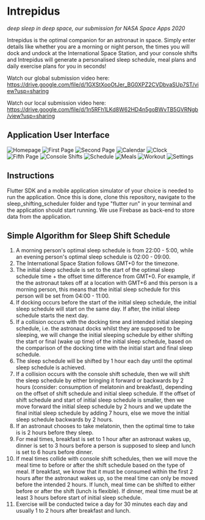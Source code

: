 # Intrepidus
*deep sleep in deep space, our submission for NASA Space Apps 2020*

Intrepidus is the optimal companion for an astronaut in space. Simply enter details like whether you are a morning or night person, the times you will dock and undock at the International Space Station, and your console shifts and Intrepidus will generate a personalised sleep schedule, meal plans and daily exercise plans for you in seconds!

Watch our global submission video here: https://drive.google.com/file/d/1GXStXooOtJer_BG0XPZ2CVDbvaSUp7ST/view?usp=sharing

Watch our local submission video here: https://drive.google.com/file/d/1n5RFh1LKd8W62HD4n5goBWvTB5GVRNgb/view?usp=sharing

## Application User Interface
![Homepage](https://github.com/daniaismadi/intrepidus/blob/main/images/1.png?raw=true)
![First Page](https://github.com/daniaismadi/intrepidus/blob/main/images/2.png?raw=true)
![Second Page](https://github.com/daniaismadi/intrepidus/blob/main/images/3.png?raw=true)
![Calendar](https://github.com/daniaismadi/intrepidus/blob/main/images/4.png?raw=true)
![Clock](https://github.com/daniaismadi/intrepidus/blob/main/images/5.png?raw=true)
![Fifth Page](https://github.com/daniaismadi/intrepidus/blob/main/images/6.png?raw=true)
![Console Shifts](https://github.com/daniaismadi/intrepidus/blob/main/images/7.png?raw=true)
![Schedule](https://github.com/daniaismadi/intrepidus/blob/main/images/8.png?raw=true)
![Meals](https://github.com/daniaismadi/intrepidus/blob/main/images/10.png?raw=true)
![Workout](https://github.com/daniaismadi/intrepidus/blob/main/images/11.png?raw=true)
![Settings](https://github.com/daniaismadi/intrepidus/blob/main/images/12.png?raw=true)

## Instructions
Flutter SDK and a mobile application simulator of your choice is needed to run the application. Once this is done, clone this repository, navigate to the sleep_shifting_scheduler folder and type "flutter run" in your terminal and the application should start running. We use Firebase as back-end to store data from the application.

## Simple Algorithm for Sleep Shift Schedule
1. A morning person's optimal sleep schedule is from 22:00 - 5:00, while an evening person's optimal sleep schedule is 02:00 - 09:00.
2. The International Space Station follows GMT+0 for the timezone.
3. The initial sleep schedule is set to the start of the optimal sleep schedule time + the offset time difference from GMT+0. For example, if the the astronaut takes off at a location with GMT+6 and this person is a morning person, this means that the initial sleep schedule for this person will be set from 04:00 - 11:00.
4. If docking occurs before the start of the initial sleep schedule, the initial sleep schedule will start on the same day. If after, the initial sleep schedule starts the next day.
5. If a collision occurs with the docking time and intended initial sleeping schedule, i.e. the astronaut docks whilst they are supposed to be sleeping, we will 
change the initial sleeping schedule by either shifting the start or final (wake up time) of the initial sleep schedule, based on the comparison of the docking time with the initial start and final sleep schedule.
6. The sleep schedule will be shifted by 1 hour each day until the optimal sleep schedule is achieved.
7. If a collision occurs with the console shift schedule, then we will shift the sleep schedule by either bringing it forward or backwards by 2 hours (consider: consumption of melatonin and breakfast), depending on the offset of shift schedule and initial sleep schedule. If the offset of shift schedule and start of initial sleep schedule is smaller, then we move forward the initial sleep schedule by 2 hours  and we update the final initial sleep schedule by adding 7 hours, else we move the initial sleep schedule backwards by 2 hours.
8. If an astronaut chooses to take melatonin, then the optimal time to take is is 2 hours before they sleep.
9. For meal times, breakfast is set to 1 hour after an astronaut wakes up, dinner is set to 3 hours before a person is supposed to sleep and lunch is set to 6 hours before dinner.
10. If meal times collide with console shift schedules, then we will move the meal time to before or after the shift schedule based on the type of meal. If breakfast, we know that it must be consumed within the first 2 hours after the astronaut wakes up, so the meal time can only be moved before the intended 2 hours. If lunch, meal time can be shifted to either before or after the shift (lunch is flexible). If dinner, meal time must be at least 3 hours before start of initial sleep schedule.
11. Exercise will be conducted twice a day for 30 minutes each day and usually 1 to 2 hours after breakfast and lunch.
